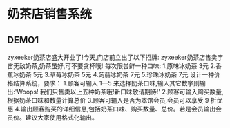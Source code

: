 # 奶茶店销售系统
## DEMO1
zyxeeker奶茶店盛大开业了!今天,门店前立出了以下招牌: zyxeeker奶茶店售卖宇宙无敌奶茶,奶茶虽好,可不要贪杯哦! 每次限尝鲜一种口味:
1.原味冰奶茶 3元
2.香蕉冰奶茶 5元
3.草莓冰奶茶 5元
4.蒟蒻冰奶茶 7元
5.珍珠冰奶茶 7元
设计一种价格结算系统，要求：
1.顾客可输入 1—5 来选择奶茶口味,输入其它数字则输出:'Woops! 我们只售卖以上五种奶茶哦!新口味敬请期待!'
2.顾客可输入购买数量,根据奶茶口味和数量计算总价
3.顾客可输入是否为本馆会员,会员可以享受 9 折优惠
4.输出顾客购买的详细信息,包括奶茶口味、购买数量、总价。若是会员输出会员价。建议大家使用格式化输出。
